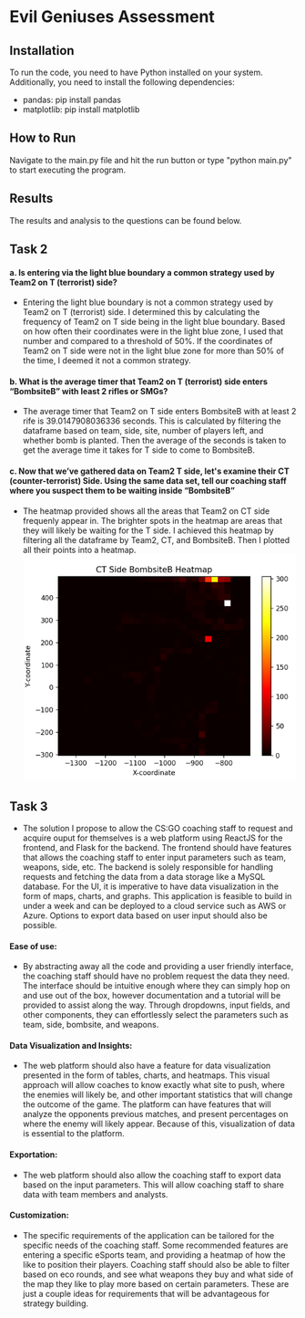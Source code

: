 # Evil Geniuses Assessment

## Installation
To run the code, you need to have Python installed on your system. Additionally, you need to install the following dependencies:
* pandas: pip install pandas
* matplotlib: pip install matplotlib

## How to Run
Navigate to the main.py file and hit the run button or type
"python main.py" to start executing the program.

## Results
The results and analysis to the questions can be found below.

## Task 2
#### a. Is entering via the light blue boundary a common strategy used by Team2 on T (terrorist) side?
- Entering the light blue boundary is not a common strategy used by
Team2 on T (terrorist) side. I determined this by calculating the frequency of Team2 on T side being in the light blue boundary. Based
on how often their coordinates were in the light blue zone, I used that number and compared to a threshold of 50%. If the coordinates
of Team2 on T side were not in the light blue zone for more than
50% of the time, I deemed it not a common strategy.

#### b. What is the average timer that Team2 on T (terrorist) side enters “BombsiteB” with least 2 rifles or SMGs?
- The average timer that Team2 on T side enters BombsiteB
with at least 2 rife is 39.0147908036336 seconds. This is calculated by filtering the dataframe based on team, side, site, number of players left, and whether bomb is planted. Then the average of
the seconds is taken to get the average time it takes for T side
to come to BombsiteB.

#### c. Now that we’ve gathered data on Team2 T side, let's examine their CT (counter-terrorist) Side. Using the same data set, tell our coaching staff where you suspect them to be waiting inside “BombsiteB”
- The heatmap provided shows all the areas that Team2 on CT side 
frequenly appear in. The brighter spots in the heatmap are areas
that they will likely be waiting for the T side. I achieved this
heatmap by filtering all the dataframe by Team2, CT, and BombsiteB.
Then I plotted all their points into a heatmap.
![HeatMap](./images/HeatMap.png)

## Task 3
- The solution I propose to allow the CS:GO coaching staff to request and acquire
ouput for themselves is a web platform using ReactJS for the frontend, and Flask for the 
backend. The frontend should have features that allows the coaching staff to enter
input parameters such as team, weapons, side, etc. The backend is solely responsible
for handling requests and fetching the data from a data storage like a MySQL database.
For the UI, it is imperative to have data visualization in the form of maps, charts, and graphs.
This application is feasible to build in under a week and can be deployed to a cloud service
such as AWS or Azure. Options to export data based on user input should also be possible.

#### Ease of use:
- By abstracting away all the code and providing a user friendly interface,
the coaching staff should have no problem request the data they need. The interface
should be intuitive enough where they can simply hop on and use out of the box, however
documentation and a tutorial will be provided to assist along the way. Through dropdowns,
input fields, and other components, they can effortlessly select the parameters such as
team, side, bombsite, and weapons.

#### Data Visualization and Insights:
- The web platform should also have a feature for data visualization presented in the form
of tables, charts, and heatmaps. This visual approach will allow coaches to know exactly
what site to push, where the enemies will likely be, and other important statistics that
will change the outcome of the game. The platform can have features that will analyze 
the opponents previous matches, and present percentages on where the enemy will likely appear.
Because of this, visualization of data is essential to the platform.

#### Exportation:
- The web platform should also allow the coaching staff to export data based on the input
parameters. This will allow coaching staff to share data with team members and analysts.

#### Customization:
- The specific requirements of the application can be tailored for the specific needs of
the coaching staff. Some recommended features are entering a specific eSports team, and
providing a heatmap of how the like to position their players. Coaching staff should also
be able to filter based on eco rounds, and see what weapons they buy and what side of the
map they like to play more based on certain parameters. These are just a couple ideas
for requirements that will be advantageous for strategy building.